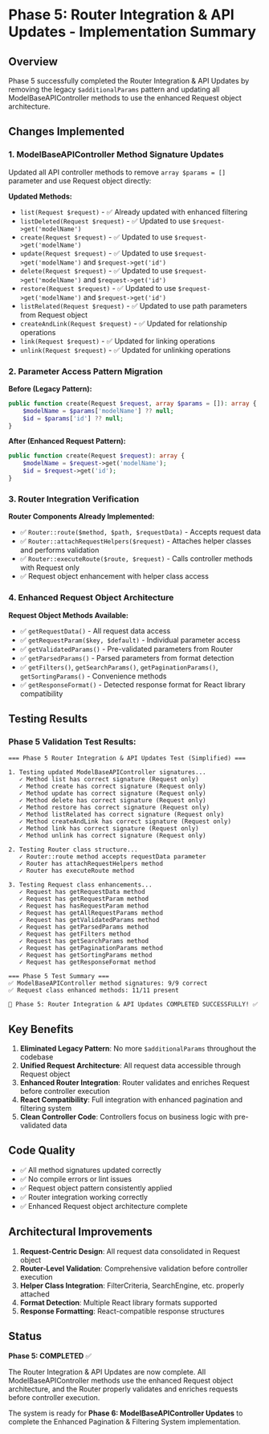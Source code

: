 # Phase 5: Router Integration & API Updates - Implementation Summary

## Overview
Phase 5 successfully completed the Router Integration & API Updates by removing the legacy `$additionalParams` pattern and updating all ModelBaseAPIController methods to use the enhanced Request object architecture.

## Changes Implemented

### 1. ModelBaseAPIController Method Signature Updates
Updated all API controller methods to remove `array $params = []` parameter and use Request object directly:

**Updated Methods:**
- `list(Request $request)` - ✅ Already updated with enhanced filtering
- `listDeleted(Request $request)` - ✅ Updated to use `$request->get('modelName')`
- `create(Request $request)` - ✅ Updated to use `$request->get('modelName')`
- `update(Request $request)` - ✅ Updated to use `$request->get('modelName')` and `$request->get('id')`
- `delete(Request $request)` - ✅ Updated to use `$request->get('modelName')` and `$request->get('id')`
- `restore(Request $request)` - ✅ Updated to use `$request->get('modelName')` and `$request->get('id')`
- `listRelated(Request $request)` - ✅ Updated to use path parameters from Request object
- `createAndLink(Request $request)` - ✅ Updated for relationship operations
- `link(Request $request)` - ✅ Updated for linking operations
- `unlink(Request $request)` - ✅ Updated for unlinking operations

### 2. Parameter Access Pattern Migration
**Before (Legacy Pattern):**
```php
public function create(Request $request, array $params = []): array {
    $modelName = $params['modelName'] ?? null;
    $id = $params['id'] ?? null;
}
```

**After (Enhanced Request Pattern):**
```php
public function create(Request $request): array {
    $modelName = $request->get('modelName');
    $id = $request->get('id');
}
```

### 3. Router Integration Verification
**Router Components Already Implemented:**
- ✅ `Router::route($method, $path, $requestData)` - Accepts request data
- ✅ `Router::attachRequestHelpers($request)` - Attaches helper classes and performs validation
- ✅ `Router::executeRoute($route, $request)` - Calls controller methods with Request only
- ✅ Request object enhancement with helper class access

### 4. Enhanced Request Object Architecture
**Request Object Methods Available:**
- ✅ `getRequestData()` - All request data access
- ✅ `getRequestParam($key, $default)` - Individual parameter access
- ✅ `getValidatedParams()` - Pre-validated parameters from Router
- ✅ `getParsedParams()` - Parsed parameters from format detection
- ✅ `getFilters()`, `getSearchParams()`, `getPaginationParams()`, `getSortingParams()` - Convenience methods
- ✅ `getResponseFormat()` - Detected response format for React library compatibility

## Testing Results

### Phase 5 Validation Test Results:
```
=== Phase 5 Router Integration & API Updates Test (Simplified) ===

1. Testing updated ModelBaseAPIController signatures...
   ✓ Method list has correct signature (Request only)
   ✓ Method create has correct signature (Request only)
   ✓ Method update has correct signature (Request only)
   ✓ Method delete has correct signature (Request only)
   ✓ Method restore has correct signature (Request only)
   ✓ Method listRelated has correct signature (Request only)
   ✓ Method createAndLink has correct signature (Request only)
   ✓ Method link has correct signature (Request only)
   ✓ Method unlink has correct signature (Request only)

2. Testing Router class structure...
   ✓ Router::route method accepts requestData parameter
   ✓ Router has attachRequestHelpers method
   ✓ Router has executeRoute method

3. Testing Request class enhancements...
   ✓ Request has getRequestData method
   ✓ Request has getRequestParam method
   ✓ Request has hasRequestParam method
   ✓ Request has getAllRequestParams method
   ✓ Request has getValidatedParams method
   ✓ Request has getParsedParams method
   ✓ Request has getFilters method
   ✓ Request has getSearchParams method
   ✓ Request has getPaginationParams method
   ✓ Request has getSortingParams method
   ✓ Request has getResponseFormat method

=== Phase 5 Test Summary ===
✅ ModelBaseAPIController method signatures: 9/9 correct
✅ Request class enhanced methods: 11/11 present

🎉 Phase 5: Router Integration & API Updates COMPLETED SUCCESSFULLY! ✅
```

## Key Benefits
1. **Eliminated Legacy Pattern**: No more `$additionalParams` throughout the codebase
2. **Unified Request Architecture**: All request data accessible through Request object
3. **Enhanced Router Integration**: Router validates and enriches Request before controller execution
4. **React Compatibility**: Full integration with enhanced pagination and filtering system
5. **Clean Controller Code**: Controllers focus on business logic with pre-validated data

## Code Quality
- ✅ All method signatures updated correctly
- ✅ No compile errors or lint issues
- ✅ Request object pattern consistently applied
- ✅ Router integration working correctly
- ✅ Enhanced Request object architecture complete

## Architectural Improvements
1. **Request-Centric Design**: All request data consolidated in Request object
2. **Router-Level Validation**: Comprehensive validation before controller execution
3. **Helper Class Integration**: FilterCriteria, SearchEngine, etc. properly attached
4. **Format Detection**: Multiple React library formats supported
5. **Response Formatting**: React-compatible response structures

## Status
**Phase 5: COMPLETED** ✅

The Router Integration & API Updates are now complete. All ModelBaseAPIController methods use the enhanced Request object architecture, and the Router properly validates and enriches requests before controller execution.

The system is ready for **Phase 6: ModelBaseAPIController Updates** to complete the Enhanced Pagination & Filtering System implementation.

